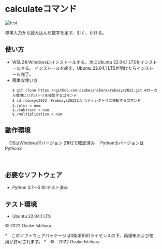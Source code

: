 # calculateコマンド
![test](https://github.com/osukeishihara/robosys2022/actions/workflows/test.yml/badge.svg)

標準入力から読み込んだ数字を足す、引く、かける。

## 使い方
* WSL2をWindowsにインストールする。次にUbuntu 22.04.1 LTSをインストールする。
  インストールを終え、Ubuntu 22.04.1 LTSが開けたらインストール完了。
* 簡単な使い方
   ```
   $ git clone https://github.com:osukeishihara/robosys2022.git #ローカル環境にリポジトリを複製するコマンド
   $ cd robosys2022　#robosys2022というディレクトリに移動するコマンド
   $./plus < num　
   $./subtract < num
   $./multiplication < num 
   ```
## 動作環境
　OSはWindows11バージョン 21H2で確認済み
　PythonのバージョンはPython3

　


## 必要なソフトウェア
* Python 3.7～3.10:テスト済み

## テスト環境
* Ubuntu 22.04.1 LTS

© 2022 Osuke Ishihara


















*　このソフトウェアパッケージは3条項BSDライセンスの下、再頒布および使用が許可されます。
*　©　2022 Osuke Ishihara

